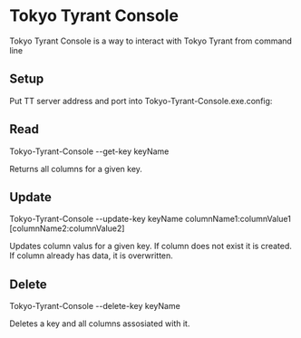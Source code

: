 Tokyo Tyrant Console 
=====================

Tokyo Tyrant Console is a way to interact with Tokyo Tyrant from command line

Setup
-----

Put TT server address and port into Tokyo-Tyrant-Console.exe.config: 

<add key="TTHost" value="10.21.6.195"/>
<add key="TTPort" value="1978"/>

Read
------

Tokyo-Tyrant-Console --get-key keyName

Returns all columns for a given key.

Update
-------
Tokyo-Tyrant-Console --update-key keyName columnName1:columnValue1 [columnName2:columnValue2]

Updates column valus for a given key. If column does not exist it is created. If column already has data, it is overwritten.

Delete
-------
Tokyo-Tyrant-Console --delete-key keyName

Deletes a key and all columns assosiated with it.

